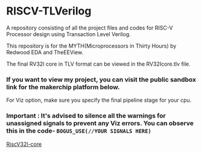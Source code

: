 # RISCV-TLVerilog
A repository consisting of all the project files and codes for RISC-V Processor design using Transaction Level Verilog.

This repository is for the MYTH(Microprocessors in Thirty Hours) by Redwood EDA and TheEEView.

The final RV32I core in TLV format can be viewed in the RV32Icore.tlv file.

### If you want to view my project, you can visit the public sandbox link for the makerchip platform below.

For Viz option, make sure you specify the final pipeline stage for your cpu.

### Important : It's advised to silence all the warnings for unassigned signals to prevent any Viz errors. You can observe this in the code- `BOGUS_USE(//YOUR SIGNALS HERE)`

[RiscV32I-core](makerchip.com/sandbox/0KrfqhMvx/076hEYG#)
